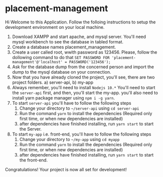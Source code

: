 # placement-management

Hi Welcome to this Application. Follow the folloing instructions to setup the development environment on your local machine.

1. Download XAMPP and start apache, and mysql server. You'll need mysql workbench to see the database in tabled format.
2. Create a database names placement_management.
3. Create a user called root, wwith password as 123456. Please, follow the dollowing command to do that 
`SET PASSWORD FOR 'placement-management'@'localhost' = PASSWORD('123456');`
4. Ask for the database dump from the concerned person and import the dump to the mysql database on your connection.
5. Now that you have already cloned the project, you'll see, there are two project folders. a) server-api, b) my-app
6. Always remember, you'll need to install `Nodejs 10.*` You'll need to start the `server-api` first, and then, you'll start the my-app. you'll also need to install yarn package manager using `npm i -g yarn`.
7. To start `server-api` you'll have to follow the following steps
    1.  Change your directory to `~/server-api` using `cd server-api`
    2.  Run the command `yarn` to install the dependencies (Required only first time, or when new dependencies are installed)
    3.  after dependencies have finished installing, run `yarn start` to start the Server.
8. To start `my-app` i.e. front-end, you'll have to follow the following steps
    1.  Change your directory to `~/my-app` using `cd myapp`
    2.  Run the command `yarn` to install the dependencies (Required only first time, or when new dependencies are installed)
    3.  after dependencies have finished installing, run `yarn start` to start the front-end.

Congratulations! Your project is now all set for development!